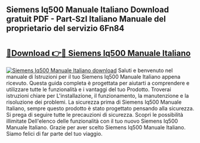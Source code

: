 ## Siemens Iq500 Manuale Italiano Download gratuit PDF - Part-SzI Italiano Manuale del proprietario del servizio 6Fn84

# <h2><a href="http://dfclw55.blite.top/?on=Siemens+Iq500+Manuale+Italiano">🔗Download 👉🔴 Siemens Iq500 Manuale Italiano</a></h2>

[![Siemens Iq500 Manuale Italiano download](https://i.imgur.com/lujVjoI.png)](http://dfclw55.blite.top/?on=Siemens+Iq500+Manuale+Italiano)
Saluti e benvenuto nel manuale di Istruzioni per il tuo Siemens Iq500 Manuale Italiano appena ricevuto. Questa guida completa è progettata per aiutarti a comprendere e utilizzare tutte le funzionalità e i vantaggi del tuo Prodotto. Troverai istruzioni chiare per L'installazione, il funzionamento, la manutenzione e la risoluzione dei problemi. La sicurezza prima di Siemens Iq500 Manuale Italiano, sempre questo prodotto è stato progettato pensando alla sicurezza. Si prega di seguire tutte le precauzioni di sicurezza. Scopri le possibilità illimitate Dell'elenco delle funzionalità con il tuo nuovo Siemens Iq500 Manuale Italiano. Grazie per aver scelto Siemens Iq500 Manuale Italiano. Siamo felici di far parte del tuo viaggio.
